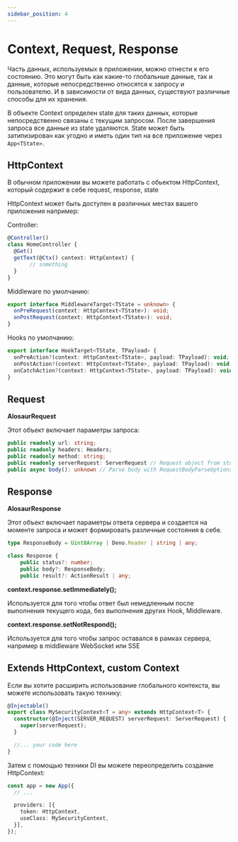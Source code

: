 ```yaml
---
sidebar_position: 4
---
```


# Context, Request, Response

Часть данных, используемых в приложении, можно отнести к его состоянию. Это могут быть как какие-то глобальные данные, так и данные, которые непосредственно относятся к запросу и пользователю. И в зависимости от вида данных, существуют различные способы для их хранения.

В объекте Context определен state для таких данных, которые непосредственно связаны с текущим запросом. После завершения запроса все данные из state удаляются. State может быть затипизирован как угодно и иметь один тип на все приложение через `App<TState>`.

## HttpContext

В обычном приложении вы можете работать с обьектом HttpContext, который содержит в себе request, response, state

HttpContext может быть доступен в различных местах вашего приложения например:

Controller:

```ts
@Controller()
class HomeController {
  @Get()
  getText(@Ctx() context: HttpContext) {
	   // something
  }
}
```

Middleware по умолчанию:

```ts
export interface MiddlewareTarget<TState = unknown> {
  onPreRequest(context: HttpContext<TState>): void;
  onPostRequest(context: HttpContext<TState>): void;
}
```

 Hooks по умолчанию:

```ts
export interface HookTarget<TState, TPayload> {
  onPreAction?(context: HttpContext<TState>, payload: TPayload): void;
  onPostAction?(context: HttpContext<TState>, payload: TPayload): void;
  onCatchAction?(context: HttpContext<TState>, payload: TPayload): void;
}
```

## Request

**AlosaurRequest**

Этот объект включает параметры запроса:

```ts
public readonly url: string;
public readonly headers: Headers;
public readonly method: string;
public readonly serverRequest: ServerRequest // Request object from std/http
public async body(): unknown // Parse body with RequestBodyParseOptions
```

## Response

**AlosaurResponse**

Этот объект включает параметры ответа сервера и создается на моменте запроса и может формировать различные состояния в себе.

```ts
type ResponseBody = Uint8Array | Deno.Reader | string | any;

class Response {
	public status?: number;
	public body?: ResponseBody;
	public result?: ActionResult | any;
```

**context.response.setImmediately();**

Используется для того чтобы ответ был немедленным после выполнения текущего кода, без выполнения других Hook, Middleware. 

**context.response.setNotRespond();**

Используется для того чтобы запрос оставался в рамках сервера, например в middleware WebSocket или SSE

## Extends HttpContext, custom Context

Если вы хотите расширить использование глобального контекста, вы можете использовать такую технику:

```ts
@Injectable()
export class MySecurityContext<T = any> extends HttpContext<T> {
  constructor(@Inject(SERVER_REQUEST) serverRequest: ServerRequest) {
    super(serverRequest);
  }

  //... your code here
}
```

Затем с помощью техники DI вы можете переопределить создание HttpContext:

```ts
const app = new App({
  // ...

  providers: [{
    token: HttpContext,
    useClass: MySecurityContext,
  }],
});
```